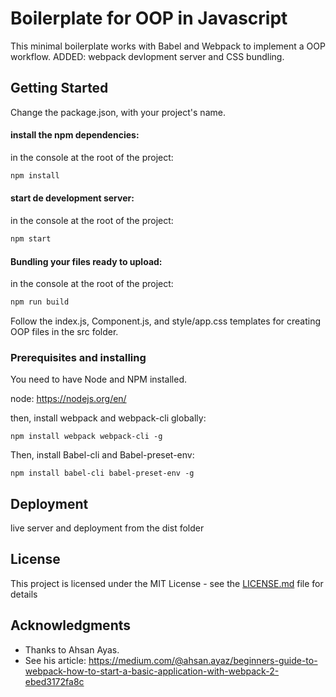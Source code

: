 # Boilerplate for OOP in Javascript

This minimal boilerplate works with Babel and Webpack to implement a OOP workflow.
ADDED: webpack devlopment server and CSS bundling. 

## Getting Started

Change the package.json, with your project's name.

#### install the npm dependencies:

in the console at the root of the project:
```javascript
npm install
```

#### start de development server:

in the console at the root of the project:
```javascript
npm start
```

#### Bundling your files ready to upload:

in the console at the root of the project:
```javascript
npm run build
```
Follow the index.js, Component.js, and style/app.css templates for creating OOP files in the src folder.

### Prerequisites and installing

You need to have Node and NPM installed.

node: 
https://nodejs.org/en/

then, install webpack and webpack-cli globally:
```
npm install webpack webpack-cli -g
```
Then, install Babel-cli and Babel-preset-env:
 ```
npm install babel-cli babel-preset-env -g
```

## Deployment

live server and deployment from the dist folder

## License

This project is licensed under the MIT License - see the [LICENSE.md](LICENSE.md) file for details

## Acknowledgments

* Thanks to Ahsan Ayas.
* See his article: https://medium.com/@ahsan.ayaz/beginners-guide-to-webpack-how-to-start-a-basic-application-with-webpack-2-ebed3172fa8c

